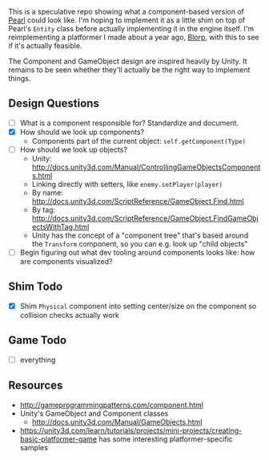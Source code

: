 This is a speculative repo showing what a component-based version of [Pearl](https://github.com/thomasboyt/pearl) could look like. I'm hoping to implement it as a little shim on top of Pearl's `Entity` class before actually implementing it in the engine itself. I'm reimplementing a platformer I made about a year ago, [Blorp](https://github.com/thomasboyt/blorp), with this to see if it's actually feasible.

The Component and GameObject design are inspired heavily by Unity. It remains to be seen whether they'll actually be the right way to implement things.

## Design Questions

* [ ] What is a component responsible for? Standardize and document.
* [x] How should we look up components?
  * Components part of the current object: `self.getComponent(Type)`
* [ ] How should we look up objects?
  * Unity: http://docs.unity3d.com/Manual/ControllingGameObjectsComponents.html
  * Linking directly with setters, like `enemy.setPlayer(player)`
  * By name: http://docs.unity3d.com/ScriptReference/GameObject.Find.html
  * By tag: http://docs.unity3d.com/ScriptReference/GameObject.FindGameObjectsWithTag.html
  * Unity has the concept of a "component tree" that's based around the `Transform` component, so you can e.g. look up "child objects"
* [ ] Begin figuring out what dev tooling around components looks like: how are components visualized?

## Shim Todo

* [x] Shim `Physical` component into setting center/size on the component so collision checks actually work

## Game Todo

* [ ] everything

## Resources

* http://gameprogrammingpatterns.com/component.html
* Unity's GameObject and Component classes
  * http://docs.unity3d.com/Manual/GameObjects.html
* https://unity3d.com/learn/tutorials/projects/mini-projects/creating-basic-platformer-game has some interesting platformer-specific samples